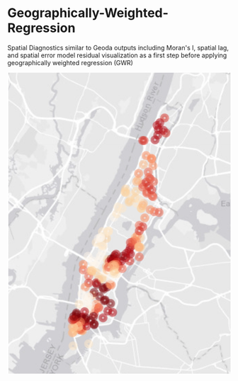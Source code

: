 # Geographically-Weighted-Regression


Spatial Diagnostics similar to Geoda outputs including Moran's I, spatial lag, and spatial error model residual visualization as a first step before applying geographically weighted regression (GWR)

![](https://github.com/RawanAloula/Geographically-Weighted-Regression/blob/master/Viz.png)

